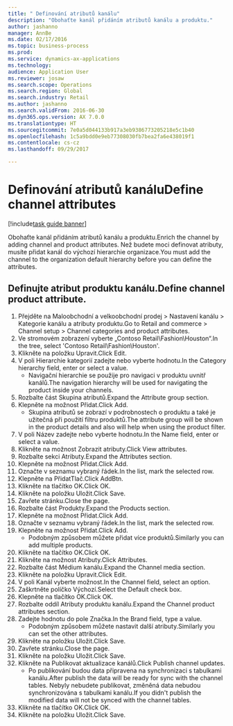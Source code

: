 ```yaml
--- 
title: " Definování atributů kanálu"
description: "Obohaťte kanál přidáním atributů kanálu a produktu."
author: jashanno
manager: AnnBe
ms.date: 02/17/2016
ms.topic: business-process
ms.prod: 
ms.service: dynamics-ax-applications
ms.technology: 
audience: Application User
ms.reviewer: josaw
ms.search.scope: Operations
ms.search.region: Global
ms.search.industry: Retail
ms.author: jashanno
ms.search.validFrom: 2016-06-30
ms.dyn365.ops.version: AX 7.0.0
ms.translationtype: HT
ms.sourcegitcommit: 7e0a5d044133b917a3eb9386773205218e5c1b40
ms.openlocfilehash: 1c5a9bdd0e9eb77308030fb7bea2fa6e438019f1
ms.contentlocale: cs-cz
ms.lasthandoff: 09/29/2017

---
```

# <a name="define-channel-attributes"></a><span data-ttu-id="fdd22-103"> Definování atributů kanálu</span><span class="sxs-lookup"><span data-stu-id="fdd22-103">Define channel attributes</span></span>

[!include[task guide banner](../includes/task-guide-banner.md)]

<span data-ttu-id="fdd22-104">Obohaťte kanál přidáním atributů kanálu a produktu.</span><span class="sxs-lookup"><span data-stu-id="fdd22-104">Enrich the channel by adding channel and product attributes.</span></span> <span data-ttu-id="fdd22-105">Než budete moci definovat atributy, musíte přidat kanál do výchozí hierarchie organizace.</span><span class="sxs-lookup"><span data-stu-id="fdd22-105">You must add the channel to the organization default hierarchy before you can define the attributes.</span></span>


## <a name="define-channel-product-attribute"></a><span data-ttu-id="fdd22-106">Definujte atribut produktu kanálu.</span><span class="sxs-lookup"><span data-stu-id="fdd22-106">Define channel product attribute.</span></span>
1. <span data-ttu-id="fdd22-107">Přejděte na Maloobchodní a velkoobchodní prodej > Nastavení kanálu > Kategorie kanálu a atributy produktu.</span><span class="sxs-lookup"><span data-stu-id="fdd22-107">Go to Retail and commerce > Channel setup > Channel categories and product attributes.</span></span>
2. <span data-ttu-id="fdd22-108">Ve stromovém zobrazení vyberte „Contoso Retail\Fashion\Houston“.</span><span class="sxs-lookup"><span data-stu-id="fdd22-108">In the tree, select 'Contoso Retail\Fashion\Houston'.</span></span>
3. <span data-ttu-id="fdd22-109">Klikněte na položku Upravit.</span><span class="sxs-lookup"><span data-stu-id="fdd22-109">Click Edit.</span></span>
4. <span data-ttu-id="fdd22-110">V poli Hierarchie kategorií zadejte nebo vyberte hodnotu.</span><span class="sxs-lookup"><span data-stu-id="fdd22-110">In the Category hierarchy field, enter or select a value.</span></span>
    * <span data-ttu-id="fdd22-111">Navigační hierarchie se použije pro navigaci v produktu uvnitř kanálů.</span><span class="sxs-lookup"><span data-stu-id="fdd22-111">The navigation hierarchy will be used for navigating the product inside your channels.</span></span>  
5. <span data-ttu-id="fdd22-112">Rozbalte část Skupina atributů.</span><span class="sxs-lookup"><span data-stu-id="fdd22-112">Expand the Attribute group section.</span></span>
6. <span data-ttu-id="fdd22-113">Klepněte na možnost Přidat.</span><span class="sxs-lookup"><span data-stu-id="fdd22-113">Click Add.</span></span>
    * <span data-ttu-id="fdd22-114">Skupina atributů se zobrazí v podrobnostech o produktu a také je užitečná při použití filtru produktů.</span><span class="sxs-lookup"><span data-stu-id="fdd22-114">The attribute group will be shown in the product details and also will help when using the product filter.</span></span>  
7. <span data-ttu-id="fdd22-115">V poli Název zadejte nebo vyberte hodnotu.</span><span class="sxs-lookup"><span data-stu-id="fdd22-115">In the Name field, enter or select a value.</span></span>
8. <span data-ttu-id="fdd22-116">Klikněte na možnost Zobrazit atributy.</span><span class="sxs-lookup"><span data-stu-id="fdd22-116">Click View attributes.</span></span>
9. <span data-ttu-id="fdd22-117">Rozbalte sekci Atributy.</span><span class="sxs-lookup"><span data-stu-id="fdd22-117">Expand the Attributes section.</span></span>
10. <span data-ttu-id="fdd22-118">Klepněte na možnost Přidat.</span><span class="sxs-lookup"><span data-stu-id="fdd22-118">Click Add.</span></span>
11. <span data-ttu-id="fdd22-119">Označte v seznamu vybraný řádek.</span><span class="sxs-lookup"><span data-stu-id="fdd22-119">In the list, mark the selected row.</span></span>
12. <span data-ttu-id="fdd22-120">Klepněte na PřidatTlač.</span><span class="sxs-lookup"><span data-stu-id="fdd22-120">Click AddBtn.</span></span>
13. <span data-ttu-id="fdd22-121">Klikněte na tlačítko OK.</span><span class="sxs-lookup"><span data-stu-id="fdd22-121">Click OK.</span></span>
14. <span data-ttu-id="fdd22-122">Klikněte na položku Uložit.</span><span class="sxs-lookup"><span data-stu-id="fdd22-122">Click Save.</span></span>
15. <span data-ttu-id="fdd22-123">Zavřete stránku.</span><span class="sxs-lookup"><span data-stu-id="fdd22-123">Close the page.</span></span>
16. <span data-ttu-id="fdd22-124">Rozbalte část Produkty.</span><span class="sxs-lookup"><span data-stu-id="fdd22-124">Expand the Products section.</span></span>
17. <span data-ttu-id="fdd22-125">Klepněte na možnost Přidat.</span><span class="sxs-lookup"><span data-stu-id="fdd22-125">Click Add.</span></span>
18. <span data-ttu-id="fdd22-126">Označte v seznamu vybraný řádek.</span><span class="sxs-lookup"><span data-stu-id="fdd22-126">In the list, mark the selected row.</span></span>
19. <span data-ttu-id="fdd22-127">Klepněte na možnost Přidat.</span><span class="sxs-lookup"><span data-stu-id="fdd22-127">Click Add.</span></span>
    * <span data-ttu-id="fdd22-128">Podobným způsobem můžete přidat více produktů.</span><span class="sxs-lookup"><span data-stu-id="fdd22-128">Similarly you can add multiple products.</span></span>  
20. <span data-ttu-id="fdd22-129">Klikněte na tlačítko OK.</span><span class="sxs-lookup"><span data-stu-id="fdd22-129">Click OK.</span></span>
21. <span data-ttu-id="fdd22-130">Klikněte na možnost Atributy.</span><span class="sxs-lookup"><span data-stu-id="fdd22-130">Click Attributes.</span></span>
22. <span data-ttu-id="fdd22-131">Rozbalte část Médium kanálu.</span><span class="sxs-lookup"><span data-stu-id="fdd22-131">Expand the Channel media section.</span></span>
23. <span data-ttu-id="fdd22-132">Klikněte na položku Upravit.</span><span class="sxs-lookup"><span data-stu-id="fdd22-132">Click Edit.</span></span>
24. <span data-ttu-id="fdd22-133">V poli Kanál vyberte možnost.</span><span class="sxs-lookup"><span data-stu-id="fdd22-133">In the Channel field, select an option.</span></span>
25. <span data-ttu-id="fdd22-134">Zaškrtněte políčko Výchozí.</span><span class="sxs-lookup"><span data-stu-id="fdd22-134">Select the Default check box.</span></span>
26. <span data-ttu-id="fdd22-135">Klepněte na tlačítko OK.</span><span class="sxs-lookup"><span data-stu-id="fdd22-135">Click OK.</span></span>
27. <span data-ttu-id="fdd22-136">Rozbalte oddíl Atributy produktu kanálu.</span><span class="sxs-lookup"><span data-stu-id="fdd22-136">Expand the Channel product attributes section.</span></span>
28. <span data-ttu-id="fdd22-137">Zadejte hodnotu do pole Značka.</span><span class="sxs-lookup"><span data-stu-id="fdd22-137">In the Brand field, type a value.</span></span>
    * <span data-ttu-id="fdd22-138">Podobným způsobem můžete nastavit další atributy.</span><span class="sxs-lookup"><span data-stu-id="fdd22-138">Similarly you can set the other attributes.</span></span>  
29. <span data-ttu-id="fdd22-139">Klikněte na položku Uložit.</span><span class="sxs-lookup"><span data-stu-id="fdd22-139">Click Save.</span></span>
30. <span data-ttu-id="fdd22-140">Zavřete stránku.</span><span class="sxs-lookup"><span data-stu-id="fdd22-140">Close the page.</span></span>
31. <span data-ttu-id="fdd22-141">Klikněte na položku Uložit.</span><span class="sxs-lookup"><span data-stu-id="fdd22-141">Click Save.</span></span>
32. <span data-ttu-id="fdd22-142">Klikněte na Publikovat aktualizace kanálů.</span><span class="sxs-lookup"><span data-stu-id="fdd22-142">Click Publish channel updates.</span></span>
    * <span data-ttu-id="fdd22-143">Po publikování budou data připravena na synchronizaci s tabulkami kanálu.</span><span class="sxs-lookup"><span data-stu-id="fdd22-143">After publish the data will be ready for sync with the channel tables.</span></span> <span data-ttu-id="fdd22-144">Nebyly nebudete publikovat, změněná data nebudou synchronizována s tabulkami kanálu.</span><span class="sxs-lookup"><span data-stu-id="fdd22-144">If you didn't publish the modified data will not be synced with the channel tables.</span></span>  
33. <span data-ttu-id="fdd22-145">Klikněte na tlačítko OK.</span><span class="sxs-lookup"><span data-stu-id="fdd22-145">Click OK.</span></span>
34. <span data-ttu-id="fdd22-146">Klikněte na položku Uložit.</span><span class="sxs-lookup"><span data-stu-id="fdd22-146">Click Save.</span></span>


